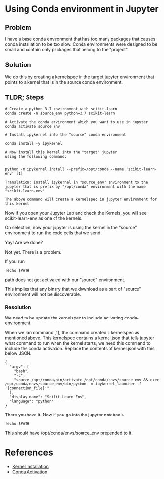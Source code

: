 # Using Conda environment in Jupyter


## Problem

I have a base conda environment that has too many packages that causes conda installation to be too slow. Conda environments were designed to be small and contain only packages that belong to the "project".

## Solution

We do this by creating a kernelspec in the target jupyter environment that points to a kernel that is in the source conda environment.

## TLDR; Steps

```
# Create a python 3.7 environment with scikit-learn
conda create -n source_env python=3.7 scikit-learn
```

```
# Activate the conda environment which you want to use in jupyter
conda activate source_env
```

```
# Install ipykernel into the "source" conda environment

conda install -y ipykernel
```


```
# Now install this kernel into the "target" jupyter 
using the following command:


python -m ipykernel install --prefix=/opt/conda --name 'scikit-learn-env' [1]

Translation: Install ipykernel in "source_env" environment to the jupyter that is prefix by "/opt/conda" environment with the name "scikit-learn-env"

The above command will create a kernelspec in jupyter environment for this kernel 
```

Now if you open your Jupyter Lab and check the Kernels, you will see scikit-learn-env as one of the kernels.

On selection, now your jupyter is using the kernel in the "source" environment to run the code cells that we send.

Yay! Are we done?

Not yet. There is a problem.

If you run
```
!echo $PATH
```
path does not get activated with our "source" environment.

This implies that any binary that we download as a part of "source" environment will not be discoverable.

### Resolution

We need to be update the kernelspec to include activating conda-environment.

When we ran command [1], the command created a kernelspec as mentioned above. This kernelspec contains a kernel.json that tells jupyter what command to run when the kernel starts, we need this command to include the conda activation. Replace the contents of kernel.json with this below JSON.


```
{
  "argv": [
    "bash",
    "-c",
    "source /opt/conda/bin/activate /opt/conda/envs/source_env && exec /opt/conda/envs/source_env/bin/python -m ipykernel_launcher -f '{connection_file}'"
  ],
  "display_name": "Scikit-Learn Env",
  "language": "python"
}
```


There you have it. Now if you go into the jupyter notebook.

```
!echo $PATH
```

This should have /opt/conda/envs/source_env prepended to it.

# References

 - [Kernel Installation](https://ipython.readthedocs.io/en/stable/install/kernel_install.html)
 - [Conda Activation](https://github.com/ipython/ipykernel/issues/416)

 
